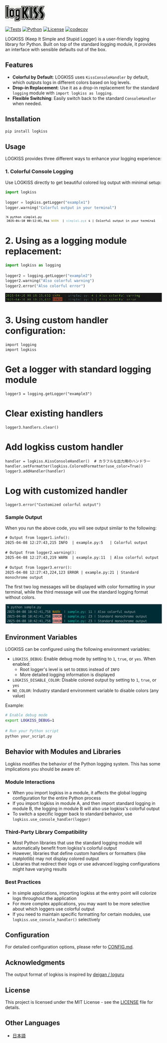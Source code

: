 ![LOGKISS](docs/logkiss-logo-tiny.png)

[![Tests](https://github.com/tkykszk/logkiss/actions/workflows/test.yml/badge.svg)](https://github.com/tkykszk/logkiss/actions/workflows/test.yml) [![Python](https://img.shields.io/badge/python-3.7%20%7C%203.8%20%7C%203.9%20%7C%203.10%20%7C%203.11%20%7C%203.12-blue)](https://www.python.org/) [![License](https://img.shields.io/badge/License-MIT-blue.svg)](https://opensource.org/licenses/MIT) [![codecov](https://codecov.io/gh/tkykszk/logkiss/branch/main/graph/badge.svg)](https://codecov.io/gh/tkykszk/logkiss)

LOGKISS (Keep It Simple and Stupid Logger) is a user-friendly logging library for Python.
Built on top of the standard logging module, it provides an interface with sensible defaults out of the box.

## Features

- **Colorful by Default**: LOGKISS uses `KissConsoleHandler` by default, which outputs logs in different colors based on log levels.
- **Drop-in Replacement**: Use it as a drop-in replacement for the standard `logging` module with `import logkiss as logging`.
- **Flexible Switching**: Easily switch back to the standard `ConsoleHandler` when needed.


## Installation

```bash
pip install logkiss
```

## Usage


LOGKISS provides three different ways to enhance your logging experience:

### 1. Colorful Console Logging

Use LOGKISS directly to get beautiful colored log output with minimal setup:

```python
import logkiss

logger = logkiss.getLogger("example1")
logger.warning("Colorful output in your terminal")
```
![picture 0](images/1744211555459.png)  


# 2. Using as a logging module replacement:


```python
import logkiss as logging

logger2 = logging.getLogger("example2")
logger2.warning("Also colorful warning")
logger2.error("Also colorful error")
```

![picture 1](images/1744211946693.png)  

# 3. Using custom handler configuration:
```
import logging
import logkiss
```

# Get a logger with standard logging module
```
logger3 = logging.getLogger("example3")
```

# Clear existing handlers
```
logger3.handlers.clear()
```

# Add logkiss custom handler
```
handler = logkiss.KissConsoleHandler()  # カラフルな出力用のハンドラー
handler.setFormatter(logkiss.ColoredFormatter(use_color=True))
logger3.addHandler(handler)
```

# Log with customized handler
```
logger3.error("Customized colorful output")
```

### Sample Output

When you run the above code, you will see output similar to the following:

```text
# Output from logger1.info():
2025-04-08 12:27:43,215 INFO  | example.py:5   | Colorful output

# Output from logger2.warning():
2025-04-08 12:27:43,219 WARN  | example.py:11  | Also colorful output

# Output from logger3.error():
2025-04-08 12:27:43,224,123 ERROR | example.py:21 | Standard monochrome output
```

The first two log messages will be displayed with color formatting in your terminal, while the third message will use the standard logging format without colors.

![logkiss-terminal-demo](docs/logkiss-terminal-demo.png)

## Environment Variables

LOGKISS can be configured using the following environment variables:

- `LOGKISS_DEBUG`: Enable debug mode by setting to `1`, `true`, or `yes`. When enabled:
  - Root logger's level is set to `DEBUG` instead of `INFO`
  - More detailed logging information is displayed
- `LOGKISS_DISABLE_COLOR`: Disable colored output by setting to `1`, `true`, or `yes`
- `NO_COLOR`: Industry standard environment variable to disable colors (any value)

Example:

```bash
# Enable debug mode
export LOGKISS_DEBUG=1

# Run your Python script
python your_script.py
```

## Behavior with Modules and Libraries

Logkiss modifies the behavior of the Python logging system. This has some implications you should be aware of:

### Module Interactions

- When you import logkiss in a module, it affects the global logging configuration for the entire Python process
- If you import logkiss in module A, and then import standard logging in module B, the logging in module B will also use logkiss's colorful output
- To switch a specific logger back to standard behavior, use `logkiss.use_console_handler(logger)`

### Third-Party Library Compatibility

- Most Python libraries that use the standard logging module will automatically benefit from logkiss's colorful output
- However, libraries that define custom handlers or formatters (like matplotlib) may not display colored output
- Libraries that redirect their logs or use advanced logging configurations might have varying results

### Best Practices

- In simple applications, importing logkiss at the entry point will colorize logs throughout the application
- For more complex applications, you may want to be more selective about which loggers use colorful output
- If you need to maintain specific formatting for certain modules, use `logkiss.use_console_handler()` selectively

## Configuration

For detailed configuration options, please refer to [CONFIG.md](CONFIG.md).

## Acknowledgments

The output format of logkiss is inspired by [deigan / loguru](https://github.com/Delgan/loguru)

## License

This project is licensed under the MIT License - see the [LICENSE](LICENSE) file for details.

## Other Languages

- [日本語](README_JAPANESE.md)
